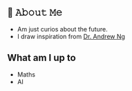 ## :book: 𝙰𝚋𝚘𝚞𝚝 𝙼𝚎
- Am just curios about the future.
- I draw inspiration from [Dr. Andrew Ng](https://www.andrewng.org/)
## What am I up to
- Maths
- AI
